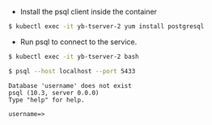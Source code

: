 ---
---

-  Install the psql client inside the container

```sh
$ kubectl exec -it yb-tserver-2 yum install postgresql
```

- Run psql to connect to the service.

```sh
$ kubectl exec -it yb-tserver-2 bash 
```

```sh
$ psql --host localhost --port 5433 
```

```
Database 'username' does not exist
psql (10.3, server 0.0.0)
Type "help" for help.

username=>
```
